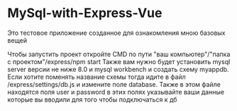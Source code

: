 # MySql-with-Express-Vue
Это тестовое приложение созданное для ознакомления мною базовых вещей

Чтобы запустить проект откройте CMD по пути "ваш компьютер"/"папка с проектом"/express/npm start
Также вам нужно будет установить mysql server версии не ниже 8.0 и mysql workbench и создать схему myappdb. Если хотите поменять название схемы тогда идите в файл /express/settings/db.js и измените поле database. Также в этом файле находятся поля user и password в этих полях указывайте ваши данные которые вы вводили для того чтобы подключаться к дб
